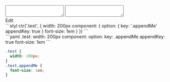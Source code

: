 <div data-size="230" class="code-cont" data-example="appendKey">
    <div class="code">
        <div class="code-wrap">
            <textarea id="stylus"></textarea>
            <textarea id="css"></textarea>
            <div class="edit-code">
                <span>Edit</span>
            </div>
        </div>
    </div>
</div>


<div data-size="230" data-examples="stylus"></div>
```styl
ctr('.test', {
  width: 200px
  component: {
    option: {
      key: '.appendMe'
      appendKey: true
    }
    font-size: 1em
  }
})
```

<div data-size="230" data-examples="yaml"></div>
```yaml
.test:
  width: 200px
  component:
    option:
      key: .appendMe
      appendKey: true
    font-size: 1em
```

```css
.test {
  width: 200px;
}
.test.appendMe {
  font-size: 1em;
}
```
<div class="cf"></div>
